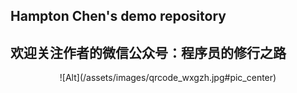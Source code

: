 ## Hampton Chen's demo repository

## 欢迎关注作者的微信公众号：程序员的修行之路
<div align="center">
![Alt](/assets/images/qrcode_wxgzh.jpg#pic_center)
</div>